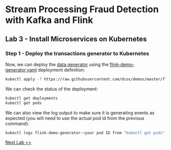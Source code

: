 # Stream Processing Fraud Detection with Kafka and Flink

## Lab 3 - Install Microservices on Kubernetes

### Step 1 - Deploy the transactions generator to Kubernetes

Now, we can deploy the [data generator](https://github.com/dcos/demos/blob/master/flink/1.11/generator/generator.go) using the [flink-demo-generator.yaml](https://github.com/dcos/demos/blob/master/flink-k8s/1.11/generator/flink-demo-generator.yaml) deployment definition:

```bash
kubectl apply -f https://raw.githubusercontent.com/dcos/demos/master/flink-k8s/1.11/generator/flink-demo-generator.yaml
```

We can check the status of the deployment:

```bash
kubectl get deployments
kubectl get pods
```

We can also view the log output to make sure it is generating events as expected (you will need to use the actual pod id from the previous command):

```bash
kubectl logs flink-demo-generator-<your pod ID from "kubectl get pods" command above>
```
[Next Lab >>](https://github.com/tbaums/dcos-NUAN-labs/blob/master/labs/2%20-%20Data-Services-labs/Lab_04_Deploy_Flink_Job.md)